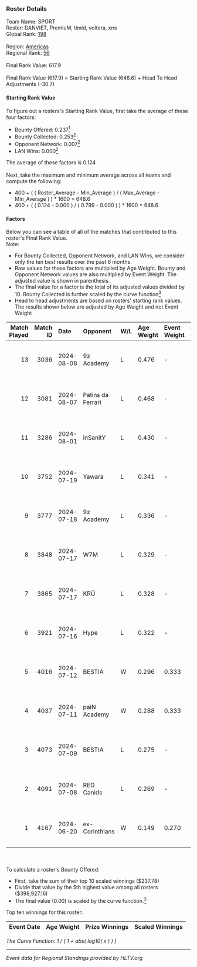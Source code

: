 ### Roster Details<br />
Team Name: SPORT<br />
Roster: DANVIET, PremiuM, timid, voltera, xns<br />
Global Rank: [198](../../standings_global_2024_11_25.md)<br />
<br />
Region: [Americas]( ../../standings_americas_2024_11_25.md)<br />
Regional Rank: [56]( ../../standings_americas_2024_11_25.md)<br />
<br />
Final Rank Value:  617.9<br />
<br />
Final Rank Value (617.9) = Starting Rank Value (648.6) + Head To Head Adjustments (-30.7)<br />

#### Starting Rank Value<br />
To figure out a rosters's Starting Rank Value, first take the average of these four factors:<br />
- Bounty Offered: 0.237[<sup>1</sup>](#table2)
- Bounty Collected: 0.253[<sup>2</sup>](#table1)
- Opponent Network: 0.007[<sup>2</sup>](#table1)
- LAN Wins: 0.000[<sup>2</sup>](#table1)

The average of these factors is 0.124<br />
<br />
Next, take the maximum and minimum average across all teams and compute the following:<br />
- 400 + ( ( Roster_Average - Min_Average ) / ( Max_Average - Min_Average ) ) * 1600 = 648.6
- 400 + ( ( 0.124 - 0.000 ) / ( 0.799 - 0.000 ) ) * 1600 = 648.6


#### Factors<br />
Below you can see a table of all of the matches that contributed to this roster's Final Rank Value.<br />
Note:<br />

- For Bounty Collected, Opponent Network, and LAN Wins, we consider only the ten best results over the past 6 months.
- Raw values for those factors are multiplied by Age Weight. Bounty and Opponent Network values are also multiplied by Event Weight. The adjusted value is shown in parenthesis.
- The final value for a factor is the total of its adjusted values divided by 10. Bounty Collected is further scaled by the curve function[<sup>3</sup>](#curveFunction)
- Head to head adjustments are based on rosters' starting rank values. The results shown below are adjusted by Age Weight and not Event Weight
<span id="table1"></span><br />


| Match Played | Match ID | Date       | Opponent          | W/L | Age Weight | Event Weight | Bounty Collected | Opponent Network | LAN Wins  | H2H Adj. | Roster                                 |
| -: | -: | :- | :- | :- | :- | :- | :- | :- | :- | -: | :- |
|           13 |     3036 | 2024-08-08 | 9z Academy        | L   | 0.476      | -            | -                | -                | -         |    -9.76 | DANVIET, PremiuM, timid, voltera, xns  |
|           12 |     3081 | 2024-08-07 | Patins da Ferrari | L   | 0.468      | -            | -                | -                | -         |    -6.49 | DANVIET, PremiuM, timid, voltera, xns  |
|           11 |     3286 | 2024-08-01 | inSanitY          | L   | 0.430      | -            | -                | -                | -         |    -3.01 | DANVIET, PremiuM, timid, voltera, xns  |
|           10 |     3752 | 2024-07-19 | Yawara            | L   | 0.341      | -            | -                | -                | -         |    -4.97 | DANVIET, PremiuM, timid, voltera, xns  |
|            9 |     3777 | 2024-07-18 | 9z Academy        | L   | 0.336      | -            | -                | -                | -         |    -7.22 | DANVIET, PremiuM, timid, voltera, xns  |
|            8 |     3848 | 2024-07-17 | W7M               | L   | 0.329      | -            | -                | -                | -         |    -4.49 | DANVIET, PremiuM, timid, voltera, xns  |
|            7 |     3865 | 2024-07-17 | KRÜ               | L   | 0.328      | -            | -                | -                | -         |    -2.62 | DANVIET, PremiuM, timid, voltera, xns  |
|            6 |     3921 | 2024-07-16 | Hype              | L   | 0.322      | -            | -                | -                | -         |    -3.25 | DANVIET, PremiuM, timid, voltera, xns  |
|            5 |     4016 | 2024-07-12 | BESTIA            | W   | 0.296      | 0.333        | 0.114 (0.011)    | 0.695 (0.069)    | 0 (0.000) |     8.68 | DANVIET, PremiuM, timid, voltera, xns  |
|            4 |     4037 | 2024-07-11 | paiN Academy      | W   | 0.288      | 0.333        | 0.000 (0.000)    | 0.000 (0.000)    | 0 (0.000) |     1.79 | DANVIET, PremiuM, timid, voltera, xns  |
|            3 |     4073 | 2024-07-09 | BESTIA            | L   | 0.275      | -            | -                | -                | -         |    -0.57 | DANVIET, PremiuM, timid, voltera, xns  |
|            2 |     4091 | 2024-07-08 | RED Canids        | L   | 0.269      | -            | -                | -                | -         |    -0.29 | DANVIET, PremiuM, timid, voltera, xns  |
|            1 |     4167 | 2024-06-20 | ex-Corinthians    | W   | 0.149      | 0.270        | 0.000 (0.000)    | 0.000 (0.000)    | 0 (0.000) |     1.50 | DANVIET, farias, PremiuM, voltera, xns |

<br />
<span id="table2"></span><br />
To calculate a roster's Bounty Offered:<br />

- First, take the sum of their top 10 scaled winnings ($237.78)
- Divide that value by the 5th highest value among all rosters ($398,927.16)
- The final value (0.00) is scaled by the curve function.[<sup>3</sup>](#curveFunction)

Top ten winnings for this roster:<br />

| Event Date | Age Weight | Prize Winnings | Scaled Winnings |
| :- | -: | :- | :- |


<span id="curveFunction"></span>_The Curve Function: 1 / ( 1 + abs( log10( x ) ) )_<br />

---
_Event data for Regional Standings provided by HLTV.org_<br />
